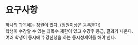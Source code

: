# 요구사항
하나의 과목에는 정원이 있다. (정원이상은 등록불가) <br>
학생이 수강할 수 있는 과목수 제한이 있고 수강후 등급, 결과가 나온다. <br>
여러 학생이 동시에 수강신청을 하는 동시성제어를 해야 한다. <br>


